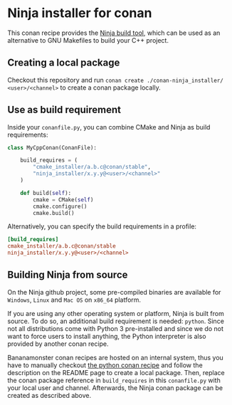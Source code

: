 Ninja installer for conan
=========================

This conan recipe provides the [Ninja build tool](https://ninja-build.org/),
which can be used as an alternative to GNU Makefiles to build your C++ project.

Creating a local package
------------------------

Checkout this repository and run `conan create ./conan-ninja_installer/ <user>/<channel>`
to create a conan package locally.

Use as build requirement
------------------------

Inside your `conanfile.py`, you can combine CMake and Ninja as build requirements:

```python
class MyCppConan(ConanFile):

    build_requires = (
        "cmake_installer/a.b.c@conan/stable",
        "ninja_installer/x.y.y@<user>/<channel>"
    )

    def build(self):
        cmake = CMake(self)
        cmake.configure()
        cmake.build()
```

Alternatively, you can specify the build requirements in a profile:

```ini
[build_requires]
cmake_installer/a.b.c@conan/stable
ninja_installer/x.y.y@<user>/<channel>
```

Building Ninja from source
--------------------------

On the Ninja github project, some pre-compiled binaries are available
for ``Windows``, ``Linux`` and ``Mac OS`` on ``x86_64`` platform.

If you are using any other operating system or platform, Ninja is built from
source. To do so, an additional build requirement is needed: ``python``.
Since not all distributions come with Python 3 pre-installed and since we
do not want to force users to install anything, the Python interpreter
is also provided by another conan recipe.

Bananamonster conan recipes are hosted on an internal system, thus you
have to manually checkout [the python conan recipe](https://github.com/rakai93/conan-python)
and follow the description on the README page to create a local package.
Then, replace the conan package reference in ``build_requires`` in this
``conanfile.py`` with your local user and channel. Afterwards, the Ninja
conan package can be created as described above.
